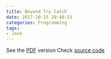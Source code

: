 ```yaml
---
title: Beyond Try Catch
date: 2017-10-15 20:40:53
categories: Programming
tags:
- Java
---
```


See the [PDF](2017/10/15/beyond-try/beyond-try.pdf) version
Check [source code](2017/10/15/beyond-try/beyond-try.tex)
